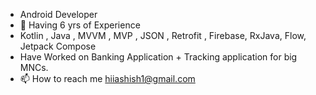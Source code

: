 -   Android Developer
- 🌱 Having 6 yrs of Experience 
-   Kotlin , Java , MVVM , MVP , JSON , Retrofit , Firebase, RxJava, Flow, Jetpack Compose
-   Have Worked on Banking Application + Tracking application for big MNCs.
- 📫 How to reach me hiiashish1@gmail.com

<!---
AshishKumarYadav/AshishKumarYadav is a ✨ special ✨ repository because its `README.md` (this file) appears on your GitHub profile.
You can click the Preview link to take a look at your changes.
--->
